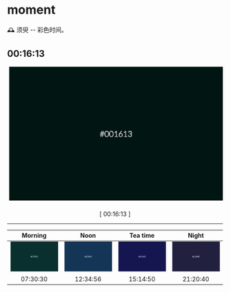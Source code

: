 # moment

🕰 须臾 -- 彩色时间。

## 00:16:13

![00:16:13](src/img/001613.png)

<p align = "center">[ 00:16:13 ]</p>

------

|  Morning | Noon | Tea time | Night |
| :---: | :---: | :---: | :---: |
| ![07:30:30](src/img/073030.png) | ![12:34:56](src/img/123456.png) | ![15:14:50](src/img/151450.png) | ![21:20:40](src/img/212040.png) |
| 07:30:30 | 12:34:56 | 15:14:50 | 21:20:40 |
